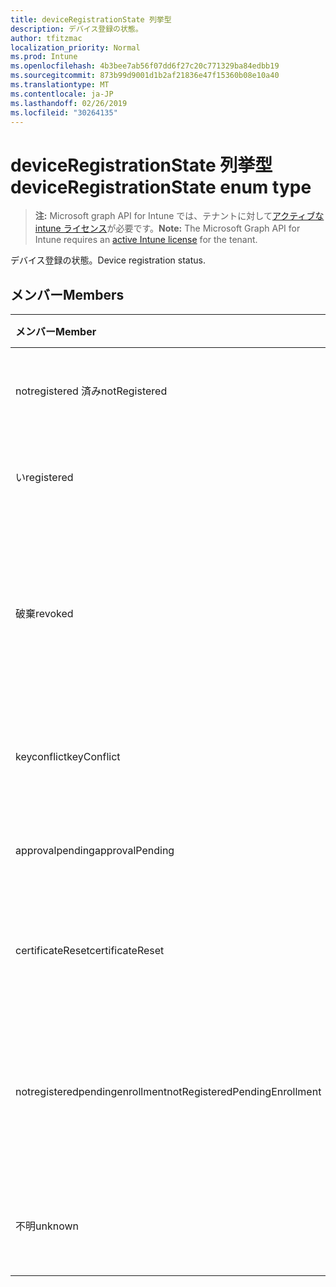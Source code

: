 ```yaml
---
title: deviceRegistrationState 列挙型
description: デバイス登録の状態。
author: tfitzmac
localization_priority: Normal
ms.prod: Intune
ms.openlocfilehash: 4b3bee7ab56f07dd6f27c20c771329ba84edbb19
ms.sourcegitcommit: 873b99d9001d1b2af21836e47f15360b08e10a40
ms.translationtype: MT
ms.contentlocale: ja-JP
ms.lasthandoff: 02/26/2019
ms.locfileid: "30264135"
---
```

# <a name="deviceregistrationstate-enum-type"></a><span data-ttu-id="6deb3-103">deviceRegistrationState 列挙型</span><span class="sxs-lookup"><span data-stu-id="6deb3-103">deviceRegistrationState enum type</span></span>

> <span data-ttu-id="6deb3-104">**注:** Microsoft graph API for Intune では、テナントに対して[アクティブな intune ライセンス](https://go.microsoft.com/fwlink/?linkid=839381)が必要です。</span><span class="sxs-lookup"><span data-stu-id="6deb3-104">**Note:** The Microsoft Graph API for Intune requires an [active Intune license](https://go.microsoft.com/fwlink/?linkid=839381) for the tenant.</span></span>

<span data-ttu-id="6deb3-105">デバイス登録の状態。</span><span class="sxs-lookup"><span data-stu-id="6deb3-105">Device registration status.</span></span>

## <a name="members"></a><span data-ttu-id="6deb3-106">メンバー</span><span class="sxs-lookup"><span data-stu-id="6deb3-106">Members</span></span>
|<span data-ttu-id="6deb3-107">メンバー</span><span class="sxs-lookup"><span data-stu-id="6deb3-107">Member</span></span>|<span data-ttu-id="6deb3-108">値</span><span class="sxs-lookup"><span data-stu-id="6deb3-108">Value</span></span>|<span data-ttu-id="6deb3-109">説明</span><span class="sxs-lookup"><span data-stu-id="6deb3-109">Description</span></span>|
|:---|:---|:---|
|<span data-ttu-id="6deb3-110">notregistered 済み</span><span class="sxs-lookup"><span data-stu-id="6deb3-110">notRegistered</span></span>|<span data-ttu-id="6deb3-111">.0</span><span class="sxs-lookup"><span data-stu-id="6deb3-111">0</span></span>|<span data-ttu-id="6deb3-112">デバイスが登録されていません。</span><span class="sxs-lookup"><span data-stu-id="6deb3-112">The device is not registered.</span></span>|
|<span data-ttu-id="6deb3-113">い</span><span class="sxs-lookup"><span data-stu-id="6deb3-113">registered</span></span>|<span data-ttu-id="6deb3-114">pbm-2</span><span class="sxs-lookup"><span data-stu-id="6deb3-114">2</span></span>|<span data-ttu-id="6deb3-115">デバイスは登録されています。</span><span class="sxs-lookup"><span data-stu-id="6deb3-115">The device is registered.</span></span>|
|<span data-ttu-id="6deb3-116">破棄</span><span class="sxs-lookup"><span data-stu-id="6deb3-116">revoked</span></span>|<span data-ttu-id="6deb3-117">1/3</span><span class="sxs-lookup"><span data-stu-id="6deb3-117">3</span></span>|<span data-ttu-id="6deb3-118">デバイスがブロックされているか、ワイプされているか、破棄されています。</span><span class="sxs-lookup"><span data-stu-id="6deb3-118">The device has been blocked, wiped or retired.</span></span>|
|<span data-ttu-id="6deb3-119">keyconflict</span><span class="sxs-lookup"><span data-stu-id="6deb3-119">keyConflict</span></span>|<span data-ttu-id="6deb3-120">2/4</span><span class="sxs-lookup"><span data-stu-id="6deb3-120">4</span></span>|<span data-ttu-id="6deb3-121">デバイスにキーの競合があります。</span><span class="sxs-lookup"><span data-stu-id="6deb3-121">The device has a key conflict.</span></span>|
|<span data-ttu-id="6deb3-122">approvalpending</span><span class="sxs-lookup"><span data-stu-id="6deb3-122">approvalPending</span></span>|<span data-ttu-id="6deb3-123">5</span><span class="sxs-lookup"><span data-stu-id="6deb3-123">5</span></span>|<span data-ttu-id="6deb3-124">デバイスの承認が保留中です。</span><span class="sxs-lookup"><span data-stu-id="6deb3-124">The device is pending approval.</span></span>|
|<span data-ttu-id="6deb3-125">certificateReset</span><span class="sxs-lookup"><span data-stu-id="6deb3-125">certificateReset</span></span>|<span data-ttu-id="6deb3-126">シックス</span><span class="sxs-lookup"><span data-stu-id="6deb3-126">6</span></span>|<span data-ttu-id="6deb3-127">デバイス証明書がリセットされました。</span><span class="sxs-lookup"><span data-stu-id="6deb3-127">The device certificate has been reset.</span></span>|
|<span data-ttu-id="6deb3-128">notregisteredpendingenrollment</span><span class="sxs-lookup"><span data-stu-id="6deb3-128">notRegisteredPendingEnrollment</span></span>|<span data-ttu-id="6deb3-129">7</span><span class="sxs-lookup"><span data-stu-id="6deb3-129">7</span></span>|<span data-ttu-id="6deb3-130">デバイスは登録されておらず、登録が保留されていません。</span><span class="sxs-lookup"><span data-stu-id="6deb3-130">The device is not registered and pending enrollment.</span></span>|
|<span data-ttu-id="6deb3-131">不明</span><span class="sxs-lookup"><span data-stu-id="6deb3-131">unknown</span></span>|<span data-ttu-id="6deb3-132">~</span><span class="sxs-lookup"><span data-stu-id="6deb3-132">8</span></span>|<span data-ttu-id="6deb3-133">デバイス登録の状態が不明です。</span><span class="sxs-lookup"><span data-stu-id="6deb3-133">The device registration status is unknown.</span></span>|




